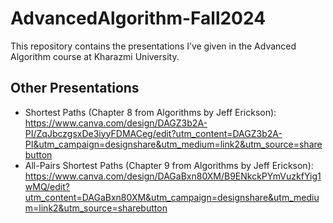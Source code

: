 # AdvancedAlgorithm-Fall2024
This repository contains the presentations I’ve given in the Advanced Algorithm course at Kharazmi University.

## Other Presentations
* Shortest Paths (Chapter 8 from Algorithms by Jeff Erickson): https://www.canva.com/design/DAGZ3b2A-PI/ZqJbczgsxDe3iyyFDMACeg/edit?utm_content=DAGZ3b2A-PI&utm_campaign=designshare&utm_medium=link2&utm_source=sharebutton
* All-Pairs Shortest Paths (Chapter 9 from Algorithms by Jeff Erickson): https://www.canva.com/design/DAGaBxn80XM/B9ENkckPYmVuzkfYig1wMQ/edit?utm_content=DAGaBxn80XM&utm_campaign=designshare&utm_medium=link2&utm_source=sharebutton
